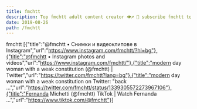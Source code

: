 ```yaml
---
title: fmchtt
description: Top fmchtt adult content creator 👁♐️ 👑 subscribe fmchtt to my porn site below IG fmchtt
date: 2019-08-26
path: /fmchtt
---
```


fmchtt
[{"title":"@fmchtt • Снимки и видеоклипове в Instagram","url":"https://www.instagram.com/fmchtt/?hl=bg"},{"title":"@fmchtt • Instagram photos and videos","url":"https://www.instagram.com/fmchtt/"},{"title":"modern day woman with a weak constitution (@fmchtt) | Twitter","url":"https://twitter.com/fmchtt?lang=bg"},{"title":"modern day woman with a weak constitution on Twitter: \"back ...","url":"https://twitter.com/fmchtt/status/1339305572273967106"},{"title":"Fernanda Michetti (@fmchtt) TikTok | Watch Fernanda ...","url":"https://www.tiktok.com/@fmchtt"}]

